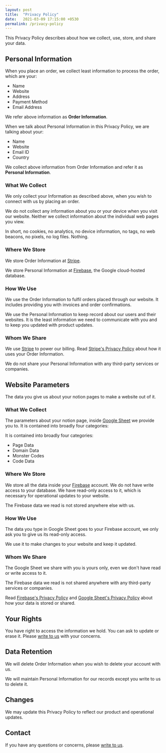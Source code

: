 ```yaml
---
layout: post
title:  "Privacy Policy"
date:   2021-03-09 17:15:00 +0530
permalink: /privacy-policy
---
```

This Privacy Policy describes about how we collect, use, store, and share your data.

## Personal Information

When you place an order, we collect least information to process the order, which are your:

- Name
- Website
- Address
- Payment Method
- Email Address

We refer above information as **Order Information**.

When we talk about Personal Information in this Privacy Policy, we are talking about your:

- Name
- Website
- Email ID
- Country

We collect above information from Order Information and refer it as **Personal Information**.

### What We Collect

We only collect your Information as described above, when you wish to connect with us by placing an order.

We do not collect any information about you or your device when you visit our website. Neither we collect information about the individual web pages you view.

In short, no cookies, no analytics, no device information, no tags, no web beacons, no pixels, no log files. Nothing.

### Where We Store

We store Order Information at [Stripe](https://stripe.com/).

We store Personal Information at [Firebase](https://firebase.google.com/), the Google cloud-hosted database.

### How We Use

We use the Order Information to fulfil orders placed through our website. It includes providing you with invoices and order confirmations.

We use the Personal Information to keep record about our users and their websites. It is the least information we need to communicate with you and to keep you updated with product updates.

### Whom We Share

We use [Stripe](https://stripe.com/) to power our billing. Read [Stripe's Privacy Policy](https://stripe.com/privacy) about how it uses your Order Information.

We do not share your Personal Information with any third-party services or companies.

## Website Parameters

The data you give us about your notion pages to make a website out of it.

### What We Collect

The parameters about your notion page, inside [Google Sheet](https://docs.google.com/spreadsheets/) we provide you to. It is contained into broadly four categories:

It is contained into broadly four categories:

- Page Data
- Domain Data
- Monster Codes
- Code Data

### Where We Store

We store all the data inside your [Firebase](https://firebase.google.com/) account. We do not have write access to your database. We have read-only access to it, which is necessary for operational updates to your website.

The Firebase data we read is not stored anywhere else with us.

### How We Use

The data you type in Google Sheet goes to your Firebase account, we only ask you to give us its read-only access.

We use it to make changes to your website and keep it updated.

### Whom We Share

The Google Sheet we share with you is yours only, even we don't have read or write access to it.

The Firebase data we read is not shared anywhere with any third-party services or companies.

Read [Firebase's Privacy Policy](https://firebase.google.com/support/privacy) and [Google Sheet's Privacy Policy](https://policies.google.com/privacy) about how your data is stored or shared.

## Your Rights

You have right to access the information we hold. You can ask to update or erase it. Please [write to us](mailto:email@website.com) with your concerns.

## Data Retention

We will delete Order Information when you wish to delete your account with us.

We will maintain Personal Information for our records except you write to us to delete it.

## Changes

We may update this Privacy Policy to reflect our product and operational updates.

## Contact

If you have any questions or concerns, please [write to us](mailto:email@website.com).